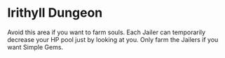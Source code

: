 # Irithyll Dungeon

Avoid this area if you want to farm souls. Each Jailer can temporarily decrease
your HP pool just by looking at you. Only farm the Jailers if you want Simple
Gems.
